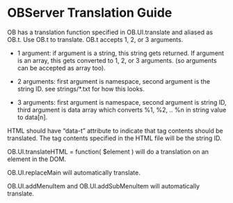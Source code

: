 # OBServer Translation Guide

OB has a translation function specified in OB.UI.translate and aliased as OB.t. Use OB.t to translate. OB.t accepts 1, 2, or 3 arguments.

- 1 argument: if argument is a string, this string gets returned. If argument is an array, this gets converted to 1, 2, or 3 arguments. (so arguments can be accepted as array too).

- 2 arguments: first argument is namespace, second argument is the string ID. see strings/*.txt for how this looks.

- 3 arguments: first argument is namespace, second argument is string ID, third argument is data array which converts %1, %2, .. %n in string value to data[n].

HTML should have “data-t” attribute to indicate that tag contents should be translated. The tag contents specified in the HTML file will be the string ID.

OB.UI.translateHTML = function( $element ) will do a translation on an element in the DOM.

OB.UI.replaceMain will automatically translate.

OB.UI.addMenuItem and OB.UI.addSubMenuItem will automatically translate.
